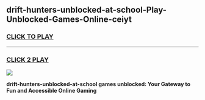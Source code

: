 
## drift-hunters-unblocked-at-school-Play-Unblocked-Games-Online-ceiyt
<h3>
<a href="https://premium76.site?title=drift-hunters-unblocked-at-school&ref=25A">CLICK TO PLAY</a></h3>
<hr>

<h3>
<a href="https://premium76.site?title=drift-hunters-unblocked-at-school&ref=25A">CLICK 2 PLAY</a>
  
</h3>

<a href="https://premium76.site?title=drift-hunters-unblocked-at-school&ref=25A"><img src="https://clearcache.store/games.png"></a>


**drift-hunters-unblocked-at-school games unblocked: Your Gateway to Fun and Accessible Online Gaming**
